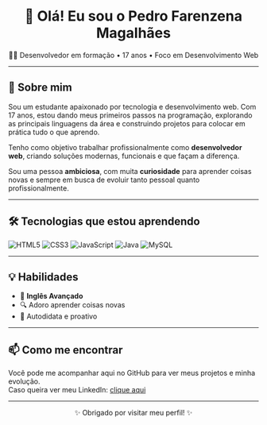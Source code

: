 <h1 align="center">👋 Olá! Eu sou o Pedro Farenzena Magalhães</h1>

<p align="center">
  🧑‍💻 Desenvolvedor em formação • 17 anos • Foco em Desenvolvimento Web
</p>

---

## 🚀 Sobre mim

Sou um estudante apaixonado por tecnologia e desenvolvimento web. Com 17 anos, estou dando meus primeiros passos na programação, explorando as principais linguagens da área e construindo projetos para colocar em prática tudo o que aprendo.

Tenho como objetivo trabalhar profissionalmente como **desenvolvedor web**, criando soluções modernas, funcionais e que façam a diferença.

Sou uma pessoa **ambiciosa**, com muita **curiosidade** para aprender coisas novas e sempre em busca de evoluir tanto pessoal quanto profissionalmente.

---

## 🛠️ Tecnologias que estou aprendendo

<p>
  <img src="https://img.shields.io/badge/HTML5-E34F26?style=for-the-badge&logo=html5&logoColor=white" alt="HTML5"/>
  <img src="https://img.shields.io/badge/CSS3-1572B6?style=for-the-badge&logo=css3&logoColor=white" alt="CSS3"/>
  <img src="https://img.shields.io/badge/JavaScript-F7DF1E?style=for-the-badge&logo=javascript&logoColor=black" alt="JavaScript"/>
  <img src="https://img.shields.io/badge/Java-007396?style=for-the-badge&logo=java&logoColor=white" alt="Java"/>
  <img src="https://img.shields.io/badge/MySQL-4479A1?style=for-the-badge&logo=mysql&logoColor=white" alt="MySQL"/>
</p>

---

## 💡 Habilidades

- 📘 **Inglês Avançado**
- 🔍 Adoro aprender coisas novas 
- 🧭 Autodidata e proativo

---

## 📫 Como me encontrar

Você pode me acompanhar aqui no GitHub para ver meus projetos e minha evolução.  
Caso queira ver meu LinkedIn: [clique aqui](https://www.linkedin.com/in/pedro-farenzena-a3228b307/)

---

<p align="center">✨ Obrigado por visitar meu perfil! ✨</p>

